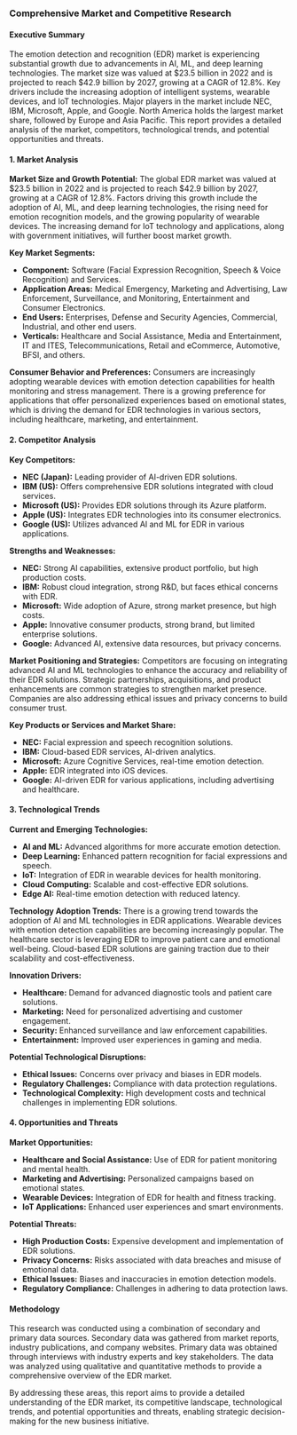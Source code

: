 ### Comprehensive Market and Competitive Research

#### Executive Summary
The emotion detection and recognition (EDR) market is experiencing substantial growth due to advancements in AI, ML, and deep learning technologies. The market size was valued at $23.5 billion in 2022 and is projected to reach $42.9 billion by 2027, growing at a CAGR of 12.8%. Key drivers include the increasing adoption of intelligent systems, wearable devices, and IoT technologies. Major players in the market include NEC, IBM, Microsoft, Apple, and Google. North America holds the largest market share, followed by Europe and Asia Pacific. This report provides a detailed analysis of the market, competitors, technological trends, and potential opportunities and threats.

#### 1. Market Analysis
**Market Size and Growth Potential:**
The global EDR market was valued at $23.5 billion in 2022 and is projected to reach $42.9 billion by 2027, growing at a CAGR of 12.8%. Factors driving this growth include the adoption of AI, ML, and deep learning technologies, the rising need for emotion recognition models, and the growing popularity of wearable devices. The increasing demand for IoT technology and applications, along with government initiatives, will further boost market growth.

**Key Market Segments:**
- **Component:** Software (Facial Expression Recognition, Speech & Voice Recognition) and Services.
- **Application Areas:** Medical Emergency, Marketing and Advertising, Law Enforcement, Surveillance, and Monitoring, Entertainment and Consumer Electronics.
- **End Users:** Enterprises, Defense and Security Agencies, Commercial, Industrial, and other end users.
- **Verticals:** Healthcare and Social Assistance, Media and Entertainment, IT and ITES, Telecommunications, Retail and eCommerce, Automotive, BFSI, and others.

**Consumer Behavior and Preferences:**
Consumers are increasingly adopting wearable devices with emotion detection capabilities for health monitoring and stress management. There is a growing preference for applications that offer personalized experiences based on emotional states, which is driving the demand for EDR technologies in various sectors, including healthcare, marketing, and entertainment.

#### 2. Competitor Analysis
**Key Competitors:**
- **NEC (Japan):** Leading provider of AI-driven EDR solutions.
- **IBM (US):** Offers comprehensive EDR solutions integrated with cloud services.
- **Microsoft (US):** Provides EDR solutions through its Azure platform.
- **Apple (US):** Integrates EDR technologies into its consumer electronics.
- **Google (US):** Utilizes advanced AI and ML for EDR in various applications.

**Strengths and Weaknesses:**
- **NEC:** Strong AI capabilities, extensive product portfolio, but high production costs.
- **IBM:** Robust cloud integration, strong R&D, but faces ethical concerns with EDR.
- **Microsoft:** Wide adoption of Azure, strong market presence, but high costs.
- **Apple:** Innovative consumer products, strong brand, but limited enterprise solutions.
- **Google:** Advanced AI, extensive data resources, but privacy concerns.

**Market Positioning and Strategies:**
Competitors are focusing on integrating advanced AI and ML technologies to enhance the accuracy and reliability of their EDR solutions. Strategic partnerships, acquisitions, and product enhancements are common strategies to strengthen market presence. Companies are also addressing ethical issues and privacy concerns to build consumer trust.

**Key Products or Services and Market Share:**
- **NEC:** Facial expression and speech recognition solutions.
- **IBM:** Cloud-based EDR services, AI-driven analytics.
- **Microsoft:** Azure Cognitive Services, real-time emotion detection.
- **Apple:** EDR integrated into iOS devices.
- **Google:** AI-driven EDR for various applications, including advertising and healthcare.

#### 3. Technological Trends
**Current and Emerging Technologies:**
- **AI and ML:** Advanced algorithms for more accurate emotion detection.
- **Deep Learning:** Enhanced pattern recognition for facial expressions and speech.
- **IoT:** Integration of EDR in wearable devices for health monitoring.
- **Cloud Computing:** Scalable and cost-effective EDR solutions.
- **Edge AI:** Real-time emotion detection with reduced latency.

**Technology Adoption Trends:**
There is a growing trend towards the adoption of AI and ML technologies in EDR applications. Wearable devices with emotion detection capabilities are becoming increasingly popular. The healthcare sector is leveraging EDR to improve patient care and emotional well-being. Cloud-based EDR solutions are gaining traction due to their scalability and cost-effectiveness.

**Innovation Drivers:**
- **Healthcare:** Demand for advanced diagnostic tools and patient care solutions.
- **Marketing:** Need for personalized advertising and customer engagement.
- **Security:** Enhanced surveillance and law enforcement capabilities.
- **Entertainment:** Improved user experiences in gaming and media.

**Potential Technological Disruptions:**
- **Ethical Issues:** Concerns over privacy and biases in EDR models.
- **Regulatory Challenges:** Compliance with data protection regulations.
- **Technological Complexity:** High development costs and technical challenges in implementing EDR solutions.

#### 4. Opportunities and Threats
**Market Opportunities:**
- **Healthcare and Social Assistance:** Use of EDR for patient monitoring and mental health.
- **Marketing and Advertising:** Personalized campaigns based on emotional states.
- **Wearable Devices:** Integration of EDR for health and fitness tracking.
- **IoT Applications:** Enhanced user experiences and smart environments.

**Potential Threats:**
- **High Production Costs:** Expensive development and implementation of EDR solutions.
- **Privacy Concerns:** Risks associated with data breaches and misuse of emotional data.
- **Ethical Issues:** Biases and inaccuracies in emotion detection models.
- **Regulatory Compliance:** Challenges in adhering to data protection laws.

#### Methodology
This research was conducted using a combination of secondary and primary data sources. Secondary data was gathered from market reports, industry publications, and company websites. Primary data was obtained through interviews with industry experts and key stakeholders. The data was analyzed using qualitative and quantitative methods to provide a comprehensive overview of the EDR market.

By addressing these areas, this report aims to provide a detailed understanding of the EDR market, its competitive landscape, technological trends, and potential opportunities and threats, enabling strategic decision-making for the new business initiative.